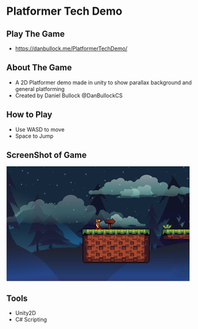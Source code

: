 # Platformer Tech Demo

## Play The Game
- https://danbullock.me/PlatformerTechDemo/

## About The Game
- A 2D Platformer demo made in unity to show parallax background and general platforming
- Created by Daniel Bullock @DanBullockCS

## How to Play
- Use WASD to move
- Space to Jump

## ScreenShot of Game
<img src="Screenshot.png" height="300">

## Tools
- Unity2D
- C# Scripting